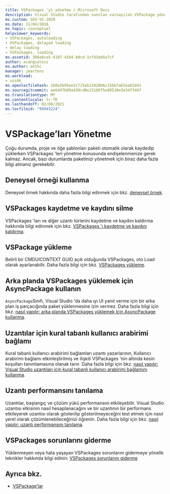 ```yaml
---
title: VSPackages 'yi yönetme | Microsoft Docs
description: Visual Studio tarafından sunulan varsayılan VSPackage yönetimini ne zaman kullanabileceğinizi ve nasıl ve ne zaman özelleştirildiğini bilmeniz için VSPackages 'yi yönetme hakkında bilgi edinin.
ms.custom: SEO-VS-2020
ms.date: 11/04/2016
ms.topic: conceptual
helpviewer_keywords:
- VSPackages, autoloading
- VSPackages, delayed loading
- delay loading
- VSPackages, loading
ms.assetid: 386e0ce5-4107-4164-b0cd-1cf43eb5e7cf
author: acangialosi
ms.author: anthc
manager: jmartens
ms.workload:
- vssdk
ms.openlocfilehash: 2b0e3b95ee3c715eb21028b6c156b7a62ea82d41
ms.sourcegitcommit: ae6d47b09a439cd0e13180f5e89510e3e347fd47
ms.translationtype: MT
ms.contentlocale: tr-TR
ms.lasthandoff: 02/08/2021
ms.locfileid: "99943224"
---
```

# <a name="manage-vspackages"></a>VSPackage’ları Yönetme
Çoğu durumda, proje ve öğe şablonları paketi otomatik olarak kaydedip yüklerken VSPackages 'leri yönetme konusunda endişelenmenize gerek kalmaz. Ancak, bazı durumlarda paketinizi yönetmek için biraz daha fazla bilgi almanız gerekebilir.

## <a name="use-the-experimental-instance"></a>Deneysel örneği kullanma
 Deneysel örnek hakkında daha fazla bilgi edinmek için bkz. [deneysel örnek](../extensibility/the-experimental-instance.md).

## <a name="register-and-unregister-vspackages"></a>VSPackages kaydetme ve kaydını silme
 VSPackages 'ları ve diğer uzantı türlerini kaydetme ve kaydını kaldırma hakkında bilgi edinmek için bkz. [VSPackages 'ı kaydetme ve kaydını kaldırma](../extensibility/registering-and-unregistering-vspackages.md).

## <a name="load-a-vspackage"></a>VSPackage yükleme
 Belirli bir CMDUICONTEXT GUID açık olduğunda VSPackages, oto Load olarak ayarlanabilir. Daha fazla bilgi için bkz. [VSPackages yükleme](../extensibility/loading-vspackages.md).

## <a name="use-asyncpackage-to-load-vspackages-in-the-background"></a>Arka planda VSPackages yüklemek için AsyncPackage kullanın
 `AsyncPackage`Sınıfı, Visual Studio 'da daha ıyı UI yanıt verme için bir arka plan iş parçacığında paket yüklenmesine izin vermez. Daha fazla bilgi için bkz. [nasıl yapılır: arka planda VSPackages yüklemek Için AsyncPackage kullanma](../extensibility/how-to-use-asyncpackage-to-load-vspackages-in-the-background.md).

## <a name="rule-based-ui-context-for-extensions"></a>Uzantılar için kural tabanlı kullanıcı arabirimi bağlamı
 Kural tabanlı kullanıcı arabirimi bağlamları uzantı yazarlarının, Kullanıcı arabirimi bağlamı etkinleştirilmiş ve ilişkili VSPackages 'nin altında kesin koşulları tanımlamasına olanak tanır. Daha fazla bilgi için bkz. [nasıl yapılır: Visual Studio uzantıları için kural tabanlı kullanıcı arabirimi bağlamını kullanma](../extensibility/how-to-use-rule-based-ui-context-for-visual-studio-extensions.md).

## <a name="diagnose-extension-performance"></a>Uzantı performansını tanılama
Uzantılar, başlangıç ve çözüm yükü performansını etkileyebilir. Visual Studio uzantısı etkisinin nasıl hesaplanacağını ve bir uzantının bir performans etkileyerek uzantısı olarak gösterilip gösterilmeyeceğini test etmek için nasıl yerel olarak çözümlenebileceğinizi öğrenin. Daha fazla bilgi için bkz. [nasıl yapılır: uzantı performansını tanılama](how-to-diagnose-extension-performance.md).

## <a name="troubleshoot-vspackages"></a>VSPackages sorunlarını giderme
 Yüklenmeyen veya hata yaşayan VSPackages sorunlarını gidermeye yönelik teknikler hakkında bilgi edinin: [VSPackages sorunlarını giderme](../extensibility/troubleshooting-vspackages.md)

## <a name="see-also"></a>Ayrıca bkz.
- [VSPackage’lar](../extensibility/internals/vspackages.md)
